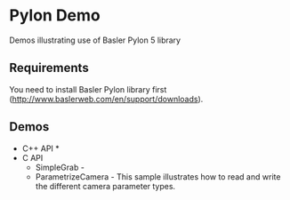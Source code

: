 Pylon Demo
==========

Demos illustrating use of Basler Pylon 5 library

Requirements
------------

You need to install Basler Pylon library first (http://www.baslerweb.com/en/support/downloads).


Demos
-----

* C++ API
    * 
* C API
    * SimpleGrab - 
    * ParametrizeCamera - This sample illustrates how to read and write the different camera parameter types.